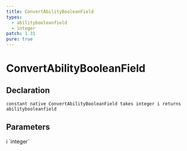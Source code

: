 ```yaml
---
title: ConvertAbilityBooleanField
types:
  - abilitybooleanfield
  - integer
patch: 1.31
pure: true
---
```


# ConvertAbilityBooleanField

## Declaration

```
constant native ConvertAbilityBooleanField takes integer i returns abilitybooleanfield
```

## Parameters
<dl>
  <dt>i `integer`</dt>
  <dd></dd>
</dl>